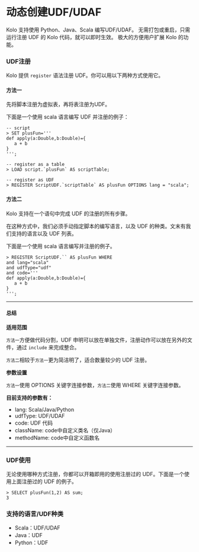 # 动态创建UDF/UDAF

Kolo 支持使用 Python、Java、Scala 编写UDF/UDAF。
无需打包或重启，只需运行注册 UDF 的 Kolo 代码，就可以即时生效。
极大的方便用户扩展 Kolo 的功能。

### UDF注册

Kolo 提供 `register` 语法注册 UDF。你可以用以下两种方式使用它。

#### 方法一

先将脚本注册为虚拟表，再将表注册为UDF。

下面是一个使用 scala 语言编写 UDF 并注册的例子：
```
-- script
> SET plusFun='''
def apply(a:Double,b:Double)={
   a + b
}
''';

-- register as a table
> LOAD script.`plusFun` AS scriptTable;

-- register as UDF
> REGISTER ScriptUDF.`scriptTable` AS plusFun OPTIONS lang = "scala";
```

#### 方法二

Kolo 支持在一个语句中完成 UDF 的注册的所有步骤。

在这种方式中，我们必须手动指定脚本的编写语言，以及 UDF 的种类。文末有我们支持的语言以及 UDF 列表。

下面是一个使用 scala 语言编写并注册的例子。
```
> REGISTER ScriptUDF.`` AS plusFun WHERE
and lang="scala"
and udfType="udf"
and code='''
def apply(a:Double,b:Double)={
   a + b
}
''';
```
---
#### 总结

**适用范围**

`方法一`方便做代码分割，UDF 申明可以放在单独文件，注册动作可以放在另外的文件，通过 `include` 来完成整合。

`方法二`相较于`方法一`更为简洁明了，适合数量较少的 UDF 注册。

**参数设置**

`方法一`使用 OPTIONS 关键字连接参数，`方法二`使用 WHERE 关键字连接参数。

**目前支持的参数有：**
- lang: Scala/Java/Python
- udfType: UDF/UDAF
- code: UDF 代码
- className: code中自定义类名（仅Java）
- methodName: code中自定义函数名

---

### UDF使用

无论使用哪种方式注册，你都可以开箱即用的使用注册过的 UDF。下面是一个使用上面注册过的 UDF 的例子。

```
> SELECT plusFun(1,2) AS sum;
3
```

### 支持的语言/UDF种类

- Scala：UDF/UDAF
- Java：UDF     
- Python：UDF     
